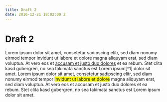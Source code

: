```yaml
---
title: Draft 2
date: 2016-12-21 18:02:00 Z
---
```


# Draft 2

Lorem ipsum dolor sit amet, consetetur sadipscing elitr, sed diam nonumy eirmod tempor invidunt ut labore et dolore magna aliquyam erat, sed diam voluptua. At vero eos et [accusam et justo duo dolores](#) et ea rebum. Stet clita kasd gubergren, no sea takimata sanctus est Lorem ipsum[^1] dolor sit amet. Lorem ipsum dolor sit amet, consetetur sadipscing elitr, sed diam nonumy eirmod tempor <mark>invidunt ut labore et dolore</mark> magna aliquyam erat, sed diam voluptua. At vero eos et accusam et justo duo dolores et ea rebum. Stet clita kasd gubergren, no sea takimata sanctus est Lorem ipsum dolor sit amet.

